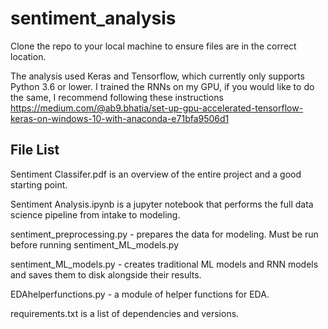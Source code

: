 # sentiment_analysis

Clone the repo to your local machine to ensure files are in the correct location.

The analysis used Keras and Tensorflow, which currently only supports Python 3.6 or lower. I trained the RNNs on my GPU, if you would like to do the same, I recommend following these instructions https://medium.com/@ab9.bhatia/set-up-gpu-accelerated-tensorflow-keras-on-windows-10-with-anaconda-e71bfa9506d1

## File List

Sentiment Classifer.pdf is an overview of the entire project and a good starting point.

Sentiment Analysis.ipynb is a jupyter notebook that performs the full data science pipeline from intake to modeling.

sentiment_preprocessing.py - prepares the data for modeling. Must be run before running sentiment_ML_models.py

sentiment_ML_models.py - creates traditional ML models and RNN models and saves them to disk alongside their results.

EDAhelperfunctions.py - a module of helper functions for EDA.

requirements.txt is a list of dependencies and versions.
